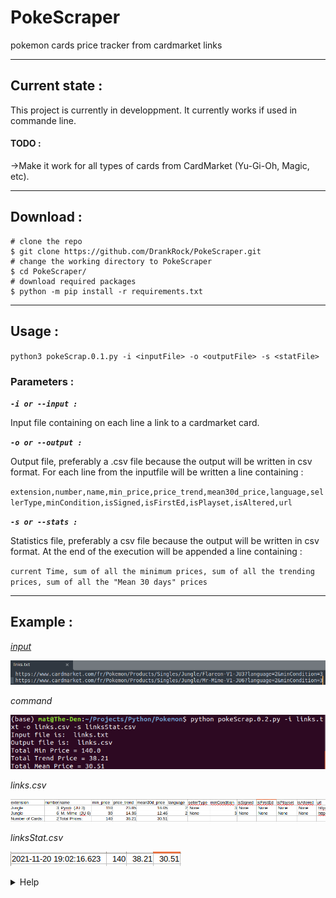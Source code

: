 # PokeScraper
pokemon cards price tracker from cardmarket links

---
## Current state :
This project is currently in developpment. It currently works if used in commande line. 
#### TODO :
->Make it work for all types of cards from CardMarket (Yu-Gi-Oh, Magic, etc). 

---
## Download :
```
# clone the repo
$ git clone https://github.com/DrankRock/PokeScraper.git
# change the working directory to PokeScraper
$ cd PokeScraper/
# download required packages
$ python -m pip install -r requirements.txt
```
---
## Usage :
`python3 pokeScrap.0.1.py -i <inputFile> -o <outputFile> -s <statFile>`
### Parameters :
***`-i or --input :`***

Input file containing on each line a link to a cardmarket card. 

***`-o or --output :`***

Output file, preferably a .csv file because the output will be written in csv format. For each line from the inputfile will be written a line containing :

`extension,number,name,min_price,price_trend,mean30d_price,language,sellerType,minCondition,isSigned,isFirstEd,isPlayset,isAltered,url`

***`-s or --stats :`***

Statistics file, preferably a csv file because the output will be written in csv format. At the end of the execution will be appended a line containing :

`current Time, sum of all the minimum prices, sum of all the trending prices, sum of all the "Mean 30 days" prices`

---
## Example :
<ins>*input*</ins>

![picture alt](https://github.com/DrankRock/PokeScraper/blob/main/gitRessources/Screenshot%20from%202021-11-20%2019-00-58.png "links.txt")

*command*

![picture alt](https://github.com/DrankRock/PokeScraper/blob/main/gitRessources/Screenshot%20from%202021-11-20%2019-03-22.png "command")

*links.csv*

![picture alt](https://github.com/DrankRock/PokeScraper/blob/main/gitRessources/Screenshot%20from%202021-11-20%2019-05-10.png "links.csv")

*linksStat.csv*

![picture alt](https://github.com/DrankRock/PokeScraper/blob/main/gitRessources/Screenshot%20from%202021-11-20%2019-05-50.png "linksStat.csv")


<details>
	<summary>Help</summary>
	<p>-- Pokemon CardMarket Scraper --<br>
usage: pokeScrap.0.2.py -i <input file or link> -o <outputfile> -s <statFile(optional)><br>
Precisions about the results :<br>
 _____________________<br>
|     minCondition    |<br>
|_____________________|<br>
| None = Poor         |<br>
| 6    = Played       |<br>
| 5    = Light Played |<br>
| 4    = Good         |<br>
| 3    = Excellent    |<br>
| 2    = Near Mint    |<br>
| 1    = Mint         |<br>
|_____________________|<br>
|      language       |<br>
|_____________________|<br>
| None = None         |<br>
| 1    = English      |<br>
| 2    = French       |<br>
| 3    = German       |<br>
| 4    = Spanish      |<br>
| 5    = Italian      |<br>
| 6    = S-Chinese    |<br>
| 7    = Japanese     |<br>
| 8    = Portuguese   |<br>
| 9    = Russian      |<br>
| 10   = Korean       |<br>
| 11   = T-Chinese    |<br>
| 12   = Dutch        |<br>
| 13   = Polish       |<br>
| 14   = Czech        |<br>
| 15   = Hungarian    |<br>
|_____________________|<br></p>
</details>
